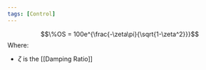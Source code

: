 ```yaml
---
tags: [Control]
---
```

$$\%OS = 100e^{\frac{-\zeta\pi}{\sqrt{1-\zeta^2}}}$$
Where:
- $\zeta$ is the [[Damping Ratio]]